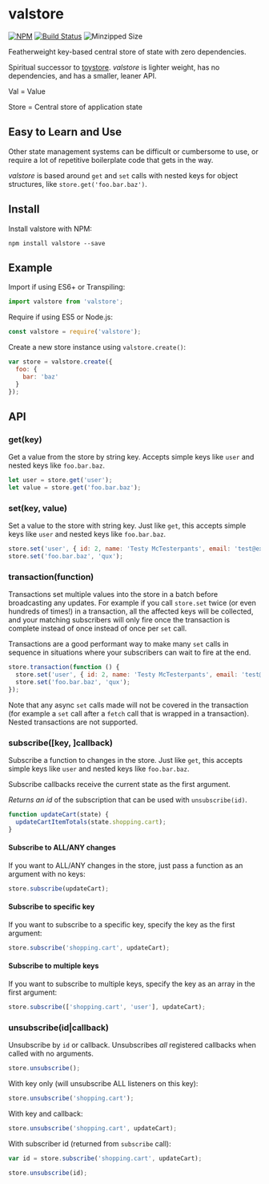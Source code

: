 # valstore

[![NPM](https://badgen.net/npm/v/valstore)](https://www.npmjs.com/package/valstore)
[![Build
Status](https://travis-ci.org/vlucas/valstore.png?branch=master)](https://travis-ci.org/vlucas/valstore)
![Minzipped Size](https://badgen.net/bundlephobia/minzip/valstore)

Featherweight key-based central store of state with zero dependencies.

Spiritual successor to [toystore](https://github.com/vlucas/toystore). *valstore*
is lighter weight, has no dependencies, and has a smaller, leaner API.

Val = Value

Store = Central store of application state

## Easy to Learn and Use

Other state management systems can be difficult or cumbersome to use, or
require a lot of repetitive boilerplate code that gets in the way.

*valstore* is based around `get` and `set` calls with nested keys for object
structures, like `store.get('foo.bar.baz')`.

## Install

Install valstore with NPM:

```
npm install valstore --save
```

## Example

Import if using ES6+ or Transpiling:
```js
import valstore from 'valstore';
```

Require if using ES5 or Node.js:
```js
const valstore = require('valstore');
```

Create a new store instance using `valstore.create()`:
```js
var store = valstore.create({
  foo: {
    bar: 'baz'
  }
});
```

## API

### get(key)

Get a value from the store by string key. Accepts simple keys like `user` and
nested keys like `foo.bar.baz`.

```js
let user = store.get('user');
let value = store.get('foo.bar.baz');
```

### set(key, value)

Set a value to the store with string key. Just like `get`, this accepts simple
keys like `user` and nested keys like `foo.bar.baz`.

```js
store.set('user', { id: 2, name: 'Testy McTesterpants', email: 'test@example.com' });
store.set('foo.bar.baz', 'qux');
```

### transaction(function)

Transactions set multiple values into the store in a batch before broadcasting any updates. For example if you call
`store.set` twice (or even hundreds of times!) in a transaction, all the affected keys will be collected, and your
matching subscribers will only fire once the transaction is complete instead of once instead of once per `set` call.

Transactions are a good performant way to make many `set` calls in sequence in situations where your subscribers can
wait to fire at the end.

```js
store.transaction(function () {
  store.set('user', { id: 2, name: 'Testy McTesterpants', email: 'test@example.com' });
  store.set('foo.bar.baz', 'qux');
});
```

Note that any async `set` calls made will not be covered in the transaction (for example a `set` call after a `fetch`
call that is wrapped in a transaction). Nested transactions are not supported.

### subscribe([key, ]callback)

Subscribe a function to changes in the store. Just like `get`, this accepts
simple keys like `user` and nested keys like `foo.bar.baz`.

Subscribe callbacks receive the current state as the first argument.

*Returns an id* of the subscription that can be used with `unsubscribe(id)`.

```js
function updateCart(state) {
  updateCartItemTotals(state.shopping.cart);
}
```

#### Subscribe to ALL/ANY changes

If you want to ALL/ANY changes in the store, just pass a function as an
argument with no keys:

```js
store.subscribe(updateCart);
```

#### Subscribe to specific key

If you want to subscribe to a specific key, specify the key as the first argument:

```js
store.subscribe('shopping.cart', updateCart);
```

#### Subscribe to multiple keys

If you want to subscribe to multiple keys, specify the key as an array in the first argument:

```js
store.subscribe(['shopping.cart', 'user'], updateCart);
```

### unsubscribe(id|callback)

Unsubscribe by `id` or callback. Unsubscribes *all* registered callbacks when
called with no arguments.

```js
store.unsubscribe();
```

With key only (will unsubscribe ALL listeners on this key):
```js
store.unsubscribe('shopping.cart');
```

With key and callback:
```js
store.unsubscribe('shopping.cart', updateCart);
```

With subscriber id (returned from `subscribe` call):
```js
var id = store.subscribe('shopping.cart', updateCart);

store.unsubscribe(id);
```
